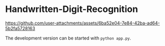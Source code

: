 # Handwritten-Digit-Recognition 





https://github.com/user-attachments/assets/6ba52e04-7e84-42ba-ad64-5b2fa5728163

 

The development version can be started with `python app.py`.
